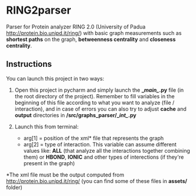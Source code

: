 # RING2parser
Parser for Protein analyzer RING 2.0 (University of Padua http://protein.bio.unipd.it/ring/) with basic graph measurements such as __shortest paths__ on the graph, __betweenness centrality__ and __closeness centrality__.

## Instructions
You can launch this project in two ways:

1. Open this project in pycharm and simply launch the __\__main\__.py__ file (in the root directory of the project). 
Remember to fill variables in the beginning of  this file according to what you want to analyze (file / interaction), and in case of errors you can also try to adjust __cache__ and __output__ directories in __/src/graphs_parser/\__int\__.py__

2. Launch this from terminal:
    * arg[1] = position of the xml* file that represents the graph
    * arg[2] = type of interaction.
        This variable can assume different values like: __ALL__ (that analyze all the interactions together combining them) or __HBOND__, __IONIC__ and other types of interections (if they're present in the graph)


*The xml file must be the output computed from http://protein.bio.unipd.it/ring/ (you can find some of these files in __assets/__ folder)
